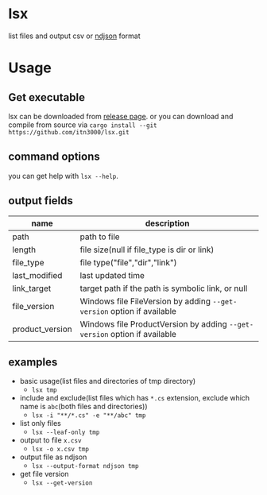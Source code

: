 # lsx

list files and output csv or [ndjson](https://ndjson.org) format

# Usage

## Get executable

lsx can be downloaded from [release page](https://github.com/itn3000/lsx/releases).
or you can download and compile from source via `cargo install --git https://github.com/itn3000/lsx.git`

## command options

you can get help with `lsx --help`.

## output fields

|name|description|
|----|-----------|
|path|path to file|
|length|file size(null if file_type is dir or link)|
|file_type|file type("file","dir","link")|
|last_modified|last updated time|
|link_target|target path if the path is symbolic link, or null|
|file_version|Windows file FileVersion by adding `--get-version` option if available|
|product_version|Windows file ProductVersion by adding `--get-version` option if available|

## examples

* basic usage(list files and directories of tmp directory)
    * `lsx tmp`
* include and exclude(list files which has `*.cs` extension, exclude which name is `abc`(both files and directories))
    * `lsx -i "**/*.cs" -e "**/abc" tmp`
* list only files
    * `lsx --leaf-only tmp`
* output to file `x.csv`
    * `lsx -o x.csv tmp`
* output file as ndjson
    * `lsx --output-format ndjson tmp`
* get file version
    * `lsx --get-version`
